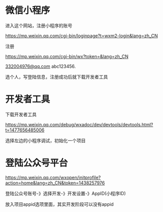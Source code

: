 # 微信小程序

进入这个网站，注册小程序的账号

https://mp.weixin.qq.com/cgi-bin/loginpage?t=wxm2-login&lang=zh_CN

注册

https://mp.weixin.qq.com/cgi-bin/wx?token=&lang=zh_CN


332004976@qq.com
abc123456.

选个人，写登陆信息，注册成功后就下载开发者工具

# 开发者工具

下载开发者工具

https://mp.weixin.qq.com/debug/wxadoc/dev/devtools/devtools.html?t=1477656485006

选择左边的小程序调试，初始化一个项目

# 登陆公众号平台

https://mp.weixin.qq.com/wxopen/initprofile?action=home&lang=zh_CN&token=1438257976

登陆公众号账号-》选择开发-》开发设置-》AppID(小程序ID)

放入项目appid选项里面，其实开发阶段可以没有appid